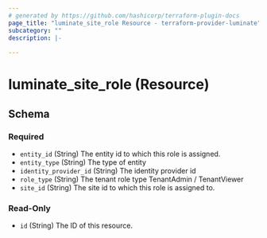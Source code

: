 ```yaml
---
# generated by https://github.com/hashicorp/terraform-plugin-docs
page_title: "luminate_site_role Resource - terraform-provider-luminate"
subcategory: ""
description: |-
  
---
```


# luminate_site_role (Resource)





<!-- schema generated by tfplugindocs -->
## Schema

### Required

- `entity_id` (String) The entity id to which this role is assigned.
- `entity_type` (String) The type of entity
- `identity_provider_id` (String) The identity provider id
- `role_type` (String) The tenant role type TenantAdmin / TenantViewer
- `site_id` (String) The site id to which this role is assigned to.

### Read-Only

- `id` (String) The ID of this resource.

